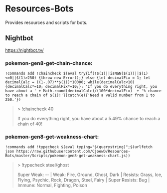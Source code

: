 # Resources-Bots
Provides resources and scripts for bots.
## Nightbot
https://nightbot.tv/
### pokemon-gen8-get-chain-chance:
`
!commands add !chaincheck $(eval try{if(!$(1)||isNaN($(1))||$(1)<=0||$(1)>250) {throw new Error();} else {let decimalFix = 1; let decimalCalc = ((1-.07)**$(1))*10000; while(decimalCalc<10){decimalCalc*=10; decimalFix*=10;}; 'If you do everything right, you have about a ' + Math.round(decimalCalc)/(100*decimalFix)  + '% chance to reach a chain of $(1)!'}}catch(e){'Need a valid number from 1 to 250.'})
`
>\> !chaincheck 40
>
>If you do everything right, you have about a 5.49% chance to reach a chain of 40!
### pokemon-gen8-get-weakness-chart:
`
!commands add !typecheck $(eval typing="$(querystring)";$(urlfetch json https://raw.githubusercontent.com/CjoewD/Resources-Bots/master/Scripts/pokemon-gen8-get-weakness-chart.js))
`
>\> !typecheck steel/ghost
> 
>Super Weak: -- | Weak: Fire, Ground, Ghost, Dark | Resists: Grass, Ice, Flying, Psychic, Rock, Dragon, Steel, Fairy | Super Resists: Bug | Immune: Normal, Fighting, Poison
